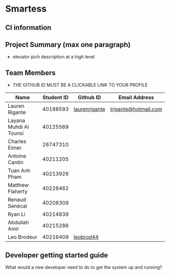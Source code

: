 # Smartess

## CI information

## Project Summary (max one paragraph)
- elevator pich description at a high level

## Team Members
* THE GITHUB ID MUST BE A CLICKABLE LINK TO YOUR PROFILE
  
| Name | Student ID | Github ID | Email Address|
|------|------------|-----------|--------------|
|Lauren Rigante| 40188593| [laurenrigante](https://github.com/laurenrigante)| lrigante@hotmail.com|
|Layana Muhdi Al Tounsi| 40125569| | |
|Charles Eimer|26747310|||
|Antoine Cantin|40211205|||
|Tuan Anh Pham|40213926|||
|Matthew Flaherty|40228462|||
|Renaud Senécal|40208309|||
|Ryan Li|40214839|||
|Abdullah Amir|40215286|||
|Leo Brodeur|40216409|[leobrod44](https://github.com/leobrod44)||


## Developer getting started guide
What would a new developer need to do to get the system up and running?


